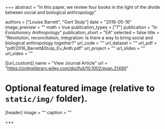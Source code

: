 +++
abstract = "In this paper, we review four books in the light of the divide between social and biological anthropology"

authors = ["Louise Barrett", "Gert Stulp"]
date = "2016-05-16"
image_preview = ""
math = true
publication_types = ["7"]
publication = "In *Evolutionary Anthropology*"
publication_short = "EA"
selected = false
title = "Revolution, reconciliation, integration: Is there a way to bring social and biological anthropology together?"
url_code = ""
url_dataset = ""
url_pdf = "pdf/2016_Barrett&Stulp_Ev_Anth.pdf"
url_project = ""
url_slides = ""
url_video = ""

[[url_custom]]
name = "View Journal Article"
url = "https://onlinelibrary.wiley.com/doi/full/10.1002/evan.21490"

# Optional featured image (relative to `static/img/` folder).
[header]
image = ""
caption = ""

+++
